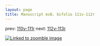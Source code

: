 ```yaml
---
layout: page
title: Manuscript msB, bifolio 111v-112r
---
```


prev: [110v-111r](../110v-111r/) next: [112v-113r](../112v-113r/)



[![Linked to zoomble image](http://www.homermultitext.org/iipsrv?IIIF=/project/homer/pyramidal/deepzoom/hmt/vbbifolio/v1/vb_111v_112r.tif/full/2000,/0/default.jpg)](http://www.homermultitext.org/ict2/?urn=urn:cite2:hmt:vbbifolio.v1:vb_111v_112r)

